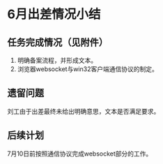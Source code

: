 # 6月出差情况小结
## 任务完成情况（见附件）
1. 明确备案流程，并形成文本。
2. 浏览器websocket与win32客户端通信协议的制定。
## 遗留问题
刘工由于出差最终未给出明确意思，文本是否满足要求。
## 后续计划
7月10日前按照通信协议完成websocket部分的工作。